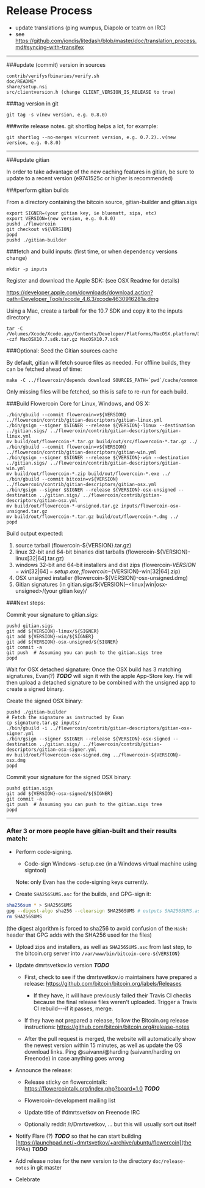 Release Process
====================

* update translations (ping wumpus, Diapolo or tcatm on IRC)
* see https://github.com/iondis/litedash/blob/master/doc/translation_process.md#syncing-with-transifex

* * *

###update (commit) version in sources

	contrib/verifysfbinaries/verify.sh
	doc/README*
	share/setup.nsi
	src/clientversion.h (change CLIENT_VERSION_IS_RELEASE to true)

###tag version in git

	git tag -s v(new version, e.g. 0.8.0)

###write release notes. git shortlog helps a lot, for example:

	git shortlog --no-merges v(current version, e.g. 0.7.2)..v(new version, e.g. 0.8.0)

* * *

###update gitian

 In order to take advantage of the new caching features in gitian, be sure to update to a recent version (e9741525c or higher is recommended)

###perform gitian builds

 From a directory containing the bitcoin source, gitian-builder and gitian.sigs

	export SIGNER=(your gitian key, ie bluematt, sipa, etc)
	export VERSION=(new version, e.g. 0.8.0)
	pushd ./flowercoin
	git checkout v${VERSION}
	popd
	pushd ./gitian-builder

###fetch and build inputs: (first time, or when dependency versions change)
 
	mkdir -p inputs

 Register and download the Apple SDK: (see OSX Readme for details)
 
 https://developer.apple.com/downloads/download.action?path=Developer_Tools/xcode_4.6.3/xcode4630916281a.dmg
 
 Using a Mac, create a tarball for the 10.7 SDK and copy it to the inputs directory:
 
	tar -C /Volumes/Xcode/Xcode.app/Contents/Developer/Platforms/MacOSX.platform/Developer/SDKs/ -czf MacOSX10.7.sdk.tar.gz MacOSX10.7.sdk

###Optional: Seed the Gitian sources cache

  By default, gitian will fetch source files as needed. For offline builds, they can be fetched ahead of time:

	make -C ../flowercoin/depends download SOURCES_PATH=`pwd`/cache/common

  Only missing files will be fetched, so this is safe to re-run for each build.

###Build Flowercoin Core for Linux, Windows, and OS X:

	./bin/gbuild --commit flowercoin=v${VERSION} ../flowercoin/contrib/gitian-descriptors/gitian-linux.yml
	./bin/gsign --signer $SIGNER --release ${VERSION}-linux --destination ../gitian.sigs/ ../flowercoin/contrib/gitian-descriptors/gitian-linux.yml
	mv build/out/flowercoin-*.tar.gz build/out/src/flowercoin-*.tar.gz ../
	./bin/gbuild --commit flowercoin=v${VERSION} ../flowercoin/contrib/gitian-descriptors/gitian-win.yml
	./bin/gsign --signer $SIGNER --release ${VERSION}-win --destination ../gitian.sigs/ ../flowercoin/contrib/gitian-descriptors/gitian-win.yml
	mv build/out/flowercoin-*.zip build/out/flowercoin-*.exe ../
	./bin/gbuild --commit bitcoin=v${VERSION} ../flowercoin/contrib/gitian-descriptors/gitian-osx.yml
	./bin/gsign --signer $SIGNER --release ${VERSION}-osx-unsigned --destination ../gitian.sigs/ ../flowercoin/contrib/gitian-descriptors/gitian-osx.yml
	mv build/out/flowercoin-*-unsigned.tar.gz inputs/flowercoin-osx-unsigned.tar.gz
	mv build/out/flowercoin-*.tar.gz build/out/flowercoin-*.dmg ../
	popd
  Build output expected:

  1. source tarball (flowercoin-${VERSION}.tar.gz)
  2. linux 32-bit and 64-bit binaries dist tarballs (flowercoin-${VERSION}-linux[32|64].tar.gz)
  3. windows 32-bit and 64-bit installers and dist zips (flowercoin-${VERSION}-win[32|64]-setup.exe, flowercoin-${VERSION}-win[32|64].zip)
  4. OSX unsigned installer (flowercoin-${VERSION}-osx-unsigned.dmg)
  5. Gitian signatures (in gitian.sigs/${VERSION}-<linux|win|osx-unsigned>/(your gitian key)/

###Next steps:

Commit your signature to gitian.sigs:

	pushd gitian.sigs
	git add ${VERSION}-linux/${SIGNER}
	git add ${VERSION}-win/${SIGNER}
	git add ${VERSION}-osx-unsigned/${SIGNER}
	git commit -a
	git push  # Assuming you can push to the gitian.sigs tree
	popd

  Wait for OSX detached signature:
	Once the OSX build has 3 matching signatures, Evan(?) ***TODO*** will sign it with the apple App-Store key.
	He will then upload a detached signature to be combined with the unsigned app to create a signed binary.

  Create the signed OSX binary:

	pushd ./gitian-builder
	# Fetch the signature as instructed by Evan
	cp signature.tar.gz inputs/
	./bin/gbuild -i ../flowercoin/contrib/gitian-descriptors/gitian-osx-signer.yml
	./bin/gsign --signer $SIGNER --release ${VERSION}-osx-signed --destination ../gitian.sigs/ ../flowercoin/contrib/gitian-descriptors/gitian-osx-signer.yml
	mv build/out/flowercoin-osx-signed.dmg ../flowercoin-${VERSION}-osx.dmg
	popd

Commit your signature for the signed OSX binary:

	pushd gitian.sigs
	git add ${VERSION}-osx-signed/${SIGNER}
	git commit -a
	git push  # Assuming you can push to the gitian.sigs tree
	popd

-------------------------------------------------------------------------

### After 3 or more people have gitian-built and their results match:

- Perform code-signing.

    - Code-sign Windows -setup.exe (in a Windows virtual machine using signtool)

  Note: only Evan has the code-signing keys currently.

- Create `SHA256SUMS.asc` for the builds, and GPG-sign it:
```bash
sha256sum * > SHA256SUMS
gpg --digest-algo sha256 --clearsign SHA256SUMS # outputs SHA256SUMS.asc
rm SHA256SUMS
```
(the digest algorithm is forced to sha256 to avoid confusion of the `Hash:` header that GPG adds with the SHA256 used for the files)

- Upload zips and installers, as well as `SHA256SUMS.asc` from last step, to the bitcoin.org server
  into `/var/www/bin/bitcoin-core-${VERSION}`

- Update dmrtsvetkov.io version ***TODO***

  - First, check to see if the dmrtsvetkov.io maintainers have prepared a
    release: https://github.com/bitcoin/bitcoin.org/labels/Releases

      - If they have, it will have previously failed their Travis CI
        checks because the final release files weren't uploaded.
        Trigger a Travis CI rebuild---if it passes, merge.

  - If they have not prepared a release, follow the Bitcoin.org release
    instructions: https://github.com/bitcoin/bitcoin.org#release-notes

  - After the pull request is merged, the website will automatically show the newest version within 15 minutes, as well
    as update the OS download links. Ping @saivann/@harding (saivann/harding on Freenode) in case anything goes wrong

- Announce the release:

  - Release sticky on flowercointalk: https://flowercointalk.org/index.php?board=1.0 ***TODO***

  - Flowercoin-development mailing list

  - Update title of #dmrtsvetkov on Freenode IRC

  - Optionally reddit /r/Dmrtsvetkov, ... but this will usually sort out itself

- Notify Flare (?) ***TODO*** so that he can start building [https://launchpad.net/~dmrtsvetkov/+archive/ubuntu/flowercoin](the PPAs) ***TODO***

- Add release notes for the new version to the directory `doc/release-notes` in git master

- Celebrate
